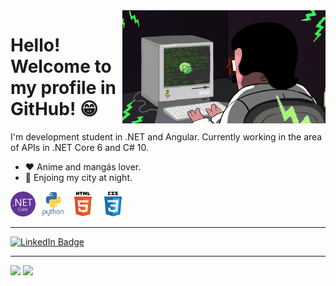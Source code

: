 <img src = "giphy (1).gif" width = "325px" align = "right">

# Hello! Welcome to my profile in GitHub! 😁

I'm development student in .NET and Angular. Currently working in the area of APIs in .NET Core 6 and C# 10.


- ❤ Anime and mangás lover.
- 🌇 Enjoing my city at night.

<div>
    <img src ="https://github.com/devicons/devicon/blob/master/icons/dotnetcore/dotnetcore-original.svg" title=".NET" alt=".NET" width="40" height="40"/>&nbsp;
    <img src ="https://github.com/devicons/devicon/blob/master/icons/python/python-original-wordmark.svg" title="Python" alt="Python" width="40" height="40"/>&nbsp;
    <img src ="https://github.com/devicons/devicon/blob/master/icons/html5/html5-original-wordmark.svg" title="HTML5" alt="HTML5" width="40" height="40"/>&nbsp;
    <img src ="https://github.com/devicons/devicon/blob/master/icons/css3/css3-original-wordmark.svg" title="CSS3" alt="CSS3" width="40" height="40"/>&nbsp;
</div>
  
---

<div>
  <a href = "https://www.linkedin.com/in/fausto-junior-219a89216/">
    <img src="https://www.shields.io/badge/LinkedIn-blue?style=for-the-badge&logo=linkedin&logoColor=white" alt="LinkedIn Badge"/> 
  </a>
</div>

---

<div align = "left">
<img height = "200em" src="https://github-readme-stats.vercel.app/api/top-langs/?username=Faaustojr&show_icons=true&theme=dark&count_private=true"/>
<img height = "200em" src="https://github-readme-stats.vercel.app/api?username=Faaustojr&show_icons=true&show_icons=true&theme=dark&count_private=true" />
</div>
